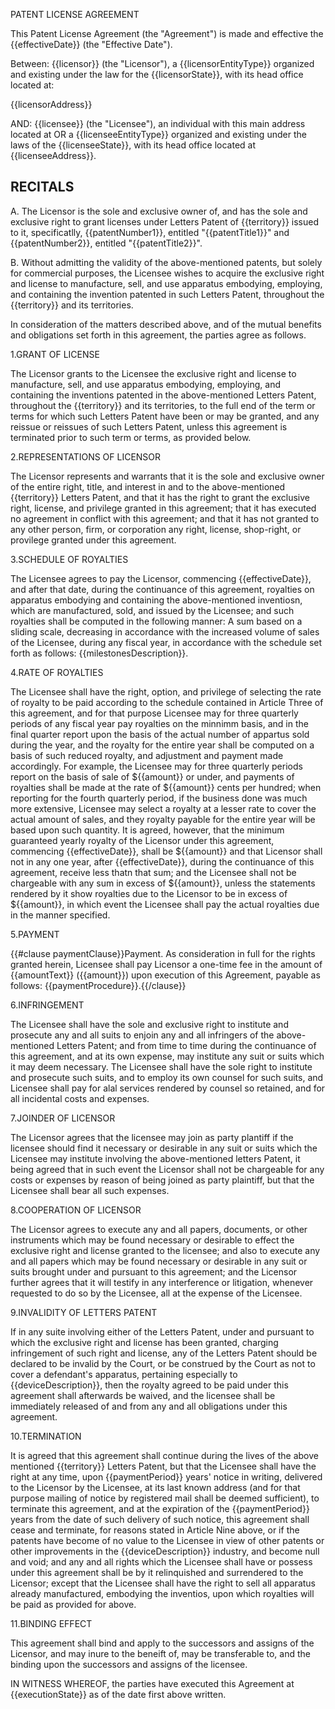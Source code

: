 PATENT LICENSE AGREEMENT

This Patent License Agreement (the "Agreement") is made and effective the {{effectiveDate}} (the "Effective Date").

Between: {{licensor}} (the "Licensor"), a {{licensorEntityType}} organized and existing under the law for the {{licensorState}}, with its head office located at:

{{licensorAddress}}

AND: {{licensee}} (the "Licensee"), an individual with this main address located at OR a {{licenseeEntityType}} organized and existing under the laws of the {{licenseeState}}, with its head office located at {{licenseeAddress}}.

## RECITALS

A. The Licensor is the sole and exclusive owner of, and has the sole and exclusive right to grant licenses under Letters Patent of {{territory}} issued to it, specificatlly, {{patentNumber1}}, entitled "{{patentTitle1}}" and {{patentNumber2}}, entitled "{{patentTitle2}}".

B. Without admitting the validity of the above-mentioned patents, but solely for commercial purposes, the Licensee wishes to acquire the exclusive right and license to manufacture, sell, and use apparatus embodying, employing, and containing the invention patented in such Letters Patent, throughout the {{territory}} and its territories.

In consideration of the matters described above, and of the mutual benefits and obligations set forth in this agreement, the parties agree as follows. 

1.GRANT OF LICENSE

The Licensor grants to the Licensee the exclusive right and license to manufacture, sell, and use apparatus embodying, employing, and containing the inventions patented in the above-mentioned Letters Patent, throughout the {{territory}} and its territories, to the full end of the term or terms for which such Letters Patent have been or may be granted, and any reissue or reissues of such Letters Patent, unless this agreement is terminated prior to such term or terms, as provided below. 

2.REPRESENTATIONS OF LICENSOR

The Licensor represents and warrants that it is the sole and exclusive owner of the entire right, title, and interest in and to the above-mentioned {{territory}} Letters Patent, and that it has the right to grant the exclusive right, license, and privilege granted in this agreement; that it has executed no agreement in conflict with this agreement; and that it has not granted to any other person, firm, or corporation any right, license, shop-right, or provilege granted under this agreement.

3.SCHEDULE OF ROYALTIES

The Licensee agrees to pay the Licensor, commencing {{effectiveDate}}, and after that date, during the continuance of this agreement, royalties on apparatus embodying and containing the above-mentioned inventiosn, which are manufactured, sold, and issued by the Licensee; and such royalties shall be computed in the following manner: A sum based on a sliding scale, decreasing in accordance with the increased volume of sales of the Licensee, during any fiscal year, in accordance with the schedule set forth as follows: {{milestonesDescription}}.

4.RATE OF ROYALTIES

The Licensee shall have the right, option, and privilege of selecting the rate of royalty to be paid according to the schedule contained in Article Three of this agreement, and for that purpose Licensee may for three quarterly periods of any fiscal year pay royalties on the minnimm basis, and in the final quarter report upon the basis of the actual number of appartus sold during the year, and the royalty for the entire year shall be computed on a basis of such reduced royalty, and adjustment and payment made accordingly. For example, the Licensee may for three quarterly periods report on the basis of sale of ${{amount}} or under, and payments of royalties shall be made at the rate of ${{amount}} cents per hundred; when reporting for the fourth quarterly period, if the business done was much more extensive, Licensee may select a royalty at a lesser rate to cover the actual amount of sales, and they royalty payable for the entire year will be based upon such quantity. It is agreed, however, that the minimum guaranteed yearly royalty of the Licensor under this agreement, commencing {{effectiveDate}}, shall be ${{amount}} and that Licensor shall not in any one year, after {{effectiveDate}}, during the continuance of this agreement, receive less thatn that sum; and the Licensee shall not be chargeable with any sum in excess of ${{amount}}, unless the statements rendered by it show royalties due to the Licensor to be in excess of ${{amount}}, in which event the Licensee shall pay the actual royalties due in the manner specified. 

5.PAYMENT

{{#clause paymentClause}}Payment. As consideration in full for the rights granted herein, Licensee shall pay Licensor a one-time fee in the amount of {{amountText}} ({{amount}}) upon execution of this Agreement, payable as follows: {{paymentProcedure}}.{{/clause}}

6.INFRINGEMENT

The Licensee shall have the sole and exclusive right to institute and prosecute any and all suits to enjoin any and all infringers of the above-mentioned Letters Patent; and from time to time during the continuance of this agreement, and at its own expense, may institute any suit or suits which it may deem necessary. The Licensee shall have the sole right to institute and prosecute such suits, and to employ its own counsel for such suits, and Licensee shall pay for alal services rendered by counsel so retained, and for all incidental costs and expenses.

7.JOINDER OF LICENSOR

The Licensor agrees that the licensee may join as party plantiff if the licensee should find it necessary or desirable in any suit or suits which the Licensee may institute involving the above-mentioned letters Patent, it being agreed that in such event the Licensor shall not be chargeable for any costs or expenses by reason of being joined as party plaintiff, but that the Licensee shall bear all such expenses. 

8.COOPERATION OF LICENSOR

The Licensor agrees to execute any and all papers, documents, or other instruments which may be found necessary or desirable to effect the exclusive right and license granted to the licensee; and also to execute any and all papers which may be found necessary or desirable in any suit or suits brought under and pursuant to this agreement; and the Licensor further agrees that it will testify in any interference or litigation, whenever requested to do so by the Licensee, all at the expense of the Licensee.

9.INVALIDITY OF LETTERS PATENT

If in any suite involving either of the Letters Patent, under and pursuant to which the exclusive right and license has been granted, charging infringement of such right and license, any of the Letters Patent should be declared to be invalid by the Court, or be construed by the Court as not to cover a defendant's apparatus, pertaining especially to {{deviceDescription}}, then the royalty agreed to be paid under this agreement shall afterwards be waived, and the licensee shall be immediately released of and from any and all obligations under this agreement. 

10.TERMINATION

It is agreed that this agreement shall continue during the lives of the above mentioned {{territory}} Letters Patent, but that the Licensee shall have the right at any time, upon {{paymentPeriod}} years' notice in writing, delivered to the Licensor by the Licensee, at its last known address (and for that purpose mailing of notice by registered mail shall be deemed sufficient), to terminate this agreement, and at the expiration of the {{paymentPeriod}} years from the date of such delivery of such notice, this agreement shall cease and terminate, for reasons stated in Article Nine above, or if the patents have become of no value to the Licensee in view of other patents or other improvements in the {{deviceDescription}} industry, and become null and void; and any and all rights which the Licensee shall have or possess under this agreement shall be by it relinquished and surrendered to the Licensor; except that the Licensee shall have the right to sell all apparatus already manufactured, embodying the inventios, upon which royalties will be paid as provided for above. 

11.BINDING EFFECT

This agreement shall bind and apply to the successors and assigns of the Licensor, and may inure to the beneift of, may be transferable to, and the binding upon the successors and assigns of the licensee. 

IN WITNESS WHEREOF, the parties have executed this Agreement at {{executionState}} as of the date first above written. 
